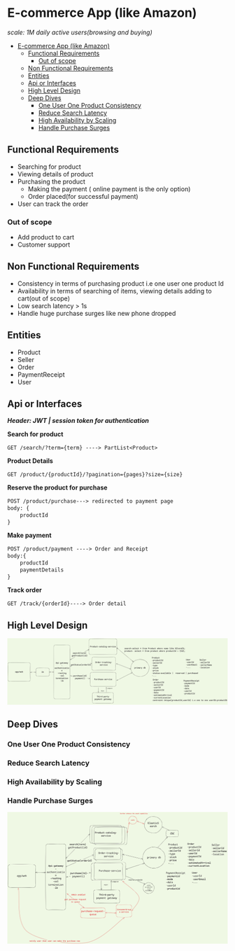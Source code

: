 # E-commerce App (like Amazon)

*scale: 1M daily active users(browsing and buying)*


- [E-commerce App (like Amazon)](#e-commerce-app-like-amazon)
  - [Functional Requirements](#functional-requirements)
    - [Out of scope](#out-of-scope)
  - [Non Functional Requirements](#non-functional-requirements)
  - [Entities](#entities)
  - [Api or Interfaces](#api-or-interfaces)
  - [High Level Design](#high-level-design)
  - [Deep Dives](#deep-dives)
    - [One User One Product Consistency](#one-user-one-product-consistency)
    - [Reduce Search Latency](#reduce-search-latency)
    - [High Availability by Scaling](#high-availability-by-scaling)
    - [Handle Purchase Surges](#handle-purchase-surges)


## Functional Requirements
- Searching for product 
- Viewing details of product
- Purchasing the product
  - Making the payment ( online payment is the only option)
  - Order placed(for successful payment)
- User can track the order

### Out of scope

- Add product to cart 
- Customer support


## Non Functional Requirements

- Consistency in terms of purchasing product i.e one user one product Id
- Availability in terms of searching of items, viewing details adding to cart(out of scope)
- Low search latency > 1s
- Handle huge purchase surges like new phone dropped


## Entities

- Product
- Seller
- Order
- PaymentReceipt
- User

## Api or Interfaces

***Header: JWT | session token for authentication***

**Search for product**

```
GET /search/?term={term} ----> PartList<Product>
```
**Product Details**
```
GET /product/{productId}/?pagination={pages}?size={size}
```

**Reserve the product for purchase**
```
POST /product/purchase---> redirected to payment page
body: {
    productId
}
```
**Make payment**

```
POST /product/payment ----> Order and Receipt
body:{
    productId
    paymentDetails
}
```
**Track order**

```
GET /track/{orderId}----> Order detail
```

## High Level Design

![high-level design](image.png)

## Deep Dives

### One User One Product Consistency
### Reduce Search Latency
### High Availability by Scaling
### Handle Purchase Surges

![deep dives](image-1.png)

